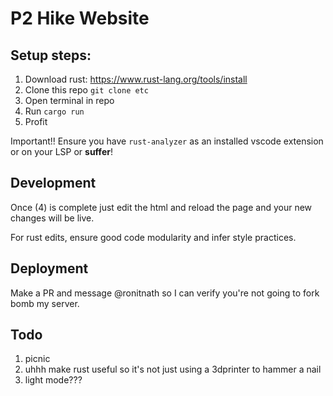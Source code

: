 # P2 Hike Website

## Setup steps:

1. Download rust: https://www.rust-lang.org/tools/install
2. Clone this repo `git clone etc`
3. Open terminal in repo
4. Run `cargo run`
5. Profit

Important!! Ensure you have `rust-analyzer` as an installed vscode extension or on your LSP or __suffer__!

## Development

Once (4) is complete just edit the html and reload the page and your new changes will be live.

For rust edits, ensure good code modularity and infer style practices.

## Deployment

Make a PR and message @ronitnath so I can verify you're not going to fork bomb my server.

## Todo

1. picnic
2. uhhh make rust useful so it's not just using a 3dprinter to hammer a nail
3. light mode???